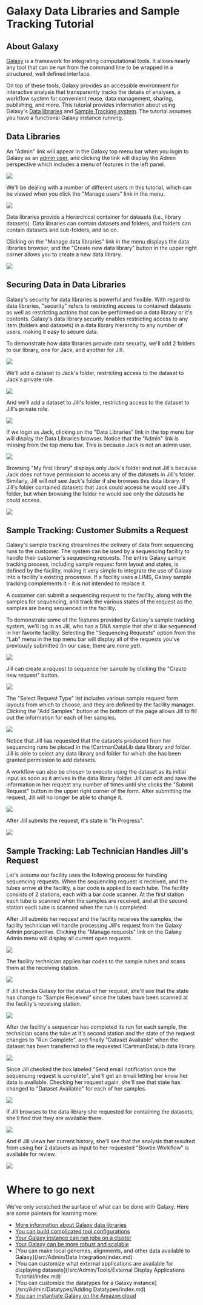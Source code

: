 # Galaxy Data Libraries and Sample Tracking Tutorial

## About Galaxy

[Galaxy](http://galaxyproject.org) is a framework for integrating computational tools. It allows nearly any tool that can be run from the command line to be wrapped in a structured, well defined interface.

On top of these tools, Galaxy provides an accessible environment for interactive analysis that transparently tracks the details of analyses, a workflow system for convenient reuse, data management, sharing, publishing, and more.
This tutorial provides information about using Galaxy's [Data libraries](/src/Admin/DataLibraries/Libraries/index.md) and [Sample Tracking system](http://main.g2.bx.psu.edu/u/rkchak/p/sts).  The tutorial assumes you have a functional Galaxy instance running.

## Data Libraries

An "Admin" link will appear in the Galaxy top menu bar when you login to Galaxy as an [admin user](/src/Admin/Interface/index.md), and clicking the link will display the Admin perspective which includes a menu of features in the left panel.

![](/src/Admin/DataLibraries/LibrarySampleTracking/admin.png)


We'll be dealing with a number of different users in this tutorial, which can be viewed when you click the "Manage users" link in the menu.


![](/src/Admin/DataLibraries/LibrarySampleTracking/users.png)


Data libraries provide a hierarchical container for datasets (i.e., library datasets). Data libraries can contain datasets and folders, and folders can contain datasets and sub-folders, and so on.

Clicking on the "Manage data libraries" link in the menu displays the data libraries browser, and the "Create new data library" button in the upper right corner allows you to create a new data library.


![](/src/Admin/DataLibraries/LibrarySampleTracking/first_library.png)


## Securing Data in Data Libraries

Galaxy's security for data libraries is powerful and flexible.  With regard to data libraries, "security" refers to restricting access to contained datasets as well as restricting actions that can be performed on a data library or it's contents.  Galaxy's data library security enables restricting access to any item (folders and datasets) in a data library hierarchy to any number of users, making it easy to secure data.

To demonstrate how data libraries provide data security, we'll add 2 folders to our library, one for Jack, and another for Jill.


![](/src/Admin/DataLibraries/LibrarySampleTracking/folders.png)


We'll add a dataset to Jack's folder, restricting access to the dataset to Jack's private role.


![](/src/Admin/DataLibraries/LibrarySampleTracking/upload_jack_folder.png)


And we'll add a dataset to Jill's folder, restricting access to the dataset to Jill's private role.


![](/src/Admin/DataLibraries/LibrarySampleTracking/upload_jill_folder.png)


If we login as Jack, clicking on the "Data Libraries" link in the top menu bar will display the Data Libraries browser.  Notice that the "Admin" link is missing from the top menu bar.  This is because Jack is not an admin user.


![](/src/Admin/DataLibraries/LibrarySampleTracking/libraries.png)


Browsing "My first library" displays only Jack's folder and not Jill's because Jack does not have permission to access any of the datasets in Jill's folder.  Similarly, Jill will not see Jack's folder if she browses this data library.  If Jill's folder contained datasets that Jack could access he would see Jill's folder, but when browsing the folder he would see only the datasets he could access. 


![](/src/Admin/DataLibraries/LibrarySampleTracking/jacks_folder.png)


## Sample Tracking: Customer Submits a Request

Galaxy's sample tracking streamlines the delivery of data from sequencing runs to the customer.  The system can be used by a sequencing facility to handle their customer's sequencing requests.  The entire Galaxy sample tracking process, including sample request form layout and states, is defined by the facility, making it very simple to integrate the use of Galaxy into a facility's existing processes.  If a facility uses a LIMS, Galaxy sample tracking complements it - it is not intended to replace it.

A customer can submit a sequencing request to the facility, along with the samples for sequencing, and track the various states of the request as the samples are being sequenced in the facility.

To demonstrate some of the features provided by Galaxy's sample tracking system, we'll log in as Jill, who has a DNA sample that she'd like sequenced in her favorite facility.  Selecting the "Sequencing Requests" option from the "Lab" menu in the top menu bar will display all of the requests you've previously submitted (in our case, there are none yet).


![](/src/Admin/DataLibraries/LibrarySampleTracking/user_requests1.png)


Jill can create a request to sequence her sample by clicking the "Create new request" button.


![](/src/Admin/DataLibraries/LibrarySampleTracking/create_request.png)


The "Select Request Type" list includes various sample request form layouts from which to choose, and they are defined by the facility manager.  Clicking the "Add Samples" button at the bottom of the page allows Jill to fill out the information for each of her samples.


![](/src/Admin/DataLibraries/LibrarySampleTracking/add_samples.png)


Notice that Jill has requested that the datasets produced from her sequencing runs be placed in the !CartmanDataLib data library and folder.  Jill is able to select any data library and folder for which she has been granted permission to add datasets.

A workflow can also be chosen to execute using the dataset as its initial input as soon as it arrives in the data library folder.  Jill can edit and save the information in her request any number of times until she clicks the "Submit Request" button in the upper right corner of the form.  After submitting the request, Jill will no longer be able to change it.


![](/src/Admin/DataLibraries/LibrarySampleTracking/submit_request.png)


After Jill submits the request, it's state is "In Progress".


![](/src/Admin/DataLibraries/LibrarySampleTracking/submitted_request.png)


## Sample Tracking: Lab Technician Handles Jill's Request

Let's assume our facility uses the following process for handling sequencing requests.  When the sequencing request is received, and the tubes arrive at the facility, a bar code is applied to each tube.  The facility consists of 2 stations, each with a bar code scanner.  At the first station each tube is scanned when the samples are received, and at the second station each tube is scanned when the run is completed.

After Jill submits her request and the facility receives the samples, the facility technician will handle processing Jill's request from the Galaxy Admin perspective.  Clicking the "Manage requests" link on the Galaxy Admin menu will display all current open requests.


![](/src/Admin/DataLibraries/LibrarySampleTracking/manage_requests_1.png)


The facility technician applies bar codes to the sample tubes and scans them at the receiving station.


![](/src/Admin/DataLibraries/LibrarySampleTracking/barcodes.png)


If Jill checks Galaxy for the status of her request, she'll see that the state has change to "Sample Received" since the tubes have been scanned at the facility's receiving station.


![](/src/Admin/DataLibraries/LibrarySampleTracking/received.png)


After the facility's sequencer has completed its run for each sample, the technician scans the tube at it's second station and the state of the request changes to "Run Complete", and finally "Dataset Available" when the dataset has been transferred to the requested !CartmanDataLib data library.


![](/src/Admin/DataLibraries/LibrarySampleTracking/dataset_available_admin.png)


Since Jill checked the box labeled "Send email notification once the sequencing request is complete", she'll get an email letting her know her data is available.  Checking her request again, she'll see that state has changed to "Dataset Available" for each of her samples.


![](/src/Admin/DataLibraries/LibrarySampleTracking/dataset_available_user.png)


If Jill browses to the data library she requested for containing the datasets, she'll find that they are available there.


![](/src/Admin/DataLibraries/LibrarySampleTracking/datasets_in_library.png)


And if Jill views her current history, she'll see that the analysis that resulted from using her 2 datasets as input to her requested "Bowtie Workflow" is available for review.


![](/src/Admin/DataLibraries/LibrarySampleTracking/analysis_available.png)


# Where to go next

We've only scratched the surface of what can be done with Galaxy. Here are some pointers for learning more:

* [More information about Galaxy data libraries](/src/Admin/DataLibraries/Libraries/index.md)
* [You can build complicated tool configurations](/src/Admin/Tools/ToolConfigSyntax/index.md)
* [Your Galaxy instance can run jobs on a cluster](/src/Admin/Config/Performance/Cluster/index.md)
* [Your Galaxy can be more robust and scalable](/src/Admin/Config/Performance/ProductionServer/index.md)
* [You can make local genomes, alignments, and other data available to Galaxy](/src/Admin/Data Integration/index.md)
* [You can customize what external applications are available for displaying datasets](/src/Admin/Tools/External Display Applications Tutorial/index.md)
* [You can customize the datatypes for a Galaxy instance](/src/Admin/Datatypes/Adding Datatypes/index.md)
* [You can instantiate Galaxy on the Amazon cloud](/src/CloudMan/index.md)

